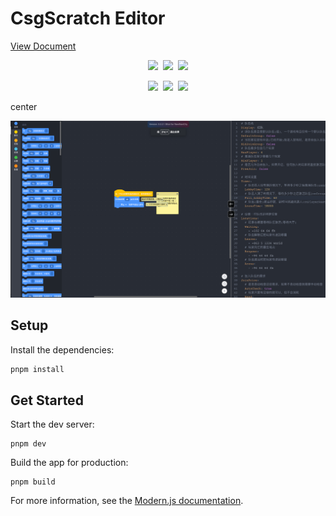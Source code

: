 # CsgScratch Editor

[View Document](https://www.wolai.com/newnan/cPurm6edhJ5sv1JDRoYyd5)

<center>

[![](https://img.shields.io/github/stars/NewNanCity/CsgScratch?style=for-the-badge&color=red)](https://github.com/NewNanCity/CsgScratch)&nbsp;&nbsp;[![](https://img.shields.io/github/forks/NewNanCity/CsgScratch?style=for-the-badge)](https://github.com/NewNanCity/CsgScratch)&nbsp;&nbsp;[![](https://img.shields.io/github/issues/NewNanCity/CsgScratch?style=for-the-badge)](https://github.com/NewNanCity/CsgScratch)

[![](https://img.shields.io/github/watchers/NewNanCity/CsgScratch?style=for-the-badge&color=blueviolet)](https://github.com/NewNanCity/CsgScratch)&nbsp;&nbsp;[![](https://img.shields.io/github/license/NewNanCity/CsgScratch?style=for-the-badge&label=Licence)](https://github.com/NewNanCity/CsgScratch)&nbsp;&nbsp;[![](https://img.shields.io/github/followers/Gk0Wk?style=for-the-badge&label=Gk0Wk&color=critical)](https://github.com/Gk0Wk)

</center>center

![Alt text](image.png)

## Setup

Install the dependencies:

```bash
pnpm install
```

## Get Started

Start the dev server:

```
pnpm dev
```

Build the app for production:

```
pnpm build
```

For more information, see the [Modern.js documentation](https://modernjs.dev/en).
